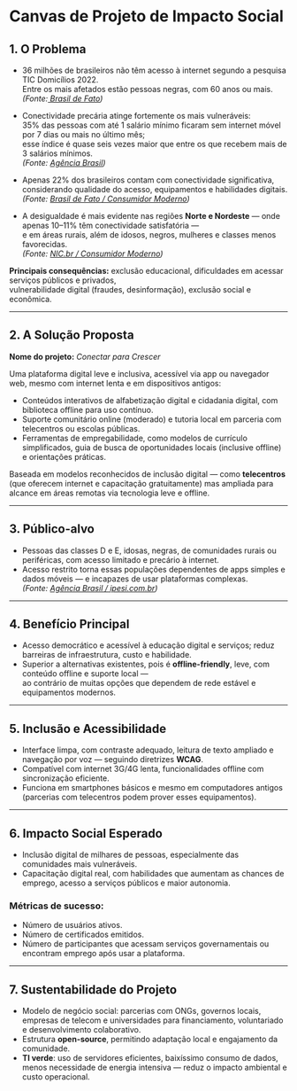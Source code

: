 # Canvas de Projeto de Impacto Social 

## 1. O Problema

- 36 milhões de brasileiros não têm acesso à internet segundo a pesquisa TIC Domicílios 2022.  
  Entre os mais afetados estão pessoas negras, com 60 anos ou mais. 
*(Fonte:[ Brasil de Fato](https://www.brasildefato.com.br/2023/09/01/desconectados-36-milhoes-de-pessoas-sem-internet-refletem-a-desigualdade-no-brasil/?utm_source=chatgpt.com))*  

- Conectividade precária atinge fortemente os mais vulneráveis:  
  35% das pessoas com até 1 salário mínimo ficaram sem internet móvel por 7 dias ou mais no último mês;  
  esse índice é quase seis vezes maior que entre os que recebem mais de 3 salários mínimos.  
  *(Fonte: [Agência Brasil](https://agenciabrasil.ebc.com.br/geral/noticia/2025-09/pesquisa-aponta-desigualdade-da-conexao-digital-no-pais?utm_source=chatgpt.com))*  

- Apenas 22% dos brasileiros contam com conectividade significativa,  
  considerando qualidade do acesso, equipamentos e habilidades digitais.  
  *(Fonte: [Brasil de Fato / Consumidor Moderno](https://www.brasildefato.com.br/2024/04/18/apenas-22-dos-brasileiros-tem-internet-com-conectividade-significativa-revela-estudo/?utm_source=chatgpt.com))*  

- A desigualdade é mais evidente nas regiões **Norte e Nordeste** — onde apenas 10–11% têm conectividade satisfatória —  
  e em áreas rurais, além de idosos, negros, mulheres e classes menos favorecidas.  
  *(Fonte: [NIC.br / Consumidor Moderno](https://consumidormoderno.com.br/brasil-conectividade/?utm_source=chatgpt.com))*  

**Principais consequências:** exclusão educacional, dificuldades em acessar serviços públicos e privados,  
vulnerabilidade digital (fraudes, desinformação), exclusão social e econômica.  

---

## 2. A Solução Proposta

**Nome do projeto:** *Conectar para Crescer*  

Uma plataforma digital leve e inclusiva, acessível via app ou navegador web, mesmo com internet lenta e em dispositivos antigos:

- Conteúdos interativos de alfabetização digital e cidadania digital, com biblioteca offline para uso contínuo.  
- Suporte comunitário online (moderado) e tutoria local em parceria com telecentros ou escolas públicas.  
- Ferramentas de empregabilidade, como modelos de currículo simplificados, guia de busca de oportunidades locais (inclusive offline) e orientações práticas.  

Baseada em modelos reconhecidos de inclusão digital — como **telecentros** (que oferecem internet e capacitação gratuitamente) mas ampliada para alcance em áreas remotas via tecnologia leve e offline.  

---

## 3. Público-alvo

- Pessoas das classes D e E, idosas, negras, de comunidades rurais ou periféricas, com acesso limitado e precário à internet.  
- Acesso restrito torna essas populações dependentes de apps simples e dados móveis — e incapazes de usar plataformas complexas.  
  *(Fonte: [Agência Brasil / ipesi.com.br](https://agenciabrasil.ebc.com.br/geral/noticia/2025-09/pesquisa-aponta-desigualdade-da-conexao-digital-no-pais?utm_source=chatgpt.com))*  

---

## 4. Benefício Principal

- Acesso democrático e acessível à educação digital e serviços; reduz barreiras de infraestrutura, custo e habilidade.  
- Superior a alternativas existentes, pois é **offline-friendly**, leve, com conteúdo offline e suporte local —  
  ao contrário de muitas opções que dependem de rede estável e equipamentos modernos.  

---

## 5. Inclusão e Acessibilidade

- Interface limpa, com contraste adequado, leitura de texto ampliado e navegação por voz — seguindo diretrizes **WCAG**.  
- Compatível com internet 3G/4G lenta, funcionalidades offline com sincronização eficiente.  
- Funciona em smartphones básicos e mesmo em computadores antigos (parcerias com telecentros podem prover esses equipamentos).  

---

## 6. Impacto Social Esperado

- Inclusão digital de milhares de pessoas, especialmente das comunidades mais vulneráveis.  
- Capacitação digital real, com habilidades que aumentam as chances de emprego, acesso a serviços públicos e maior autonomia.  

### Métricas de sucesso:
- Número de usuários ativos.  
- Número de certificados emitidos.  
- Número de participantes que acessam serviços governamentais ou encontram emprego após usar a plataforma.  

---

## 7. Sustentabilidade do Projeto

- Modelo de negócio social: parcerias com ONGs, governos locais, empresas de telecom e universidades para financiamento, voluntariado e desenvolvimento colaborativo.  
- Estrutura **open-source**, permitindo adaptação local e engajamento da comunidade.  
- **TI verde**: uso de servidores eficientes, baixíssimo consumo de dados, menos necessidade de energia intensiva — reduz o impacto ambiental e custo operacional.  
